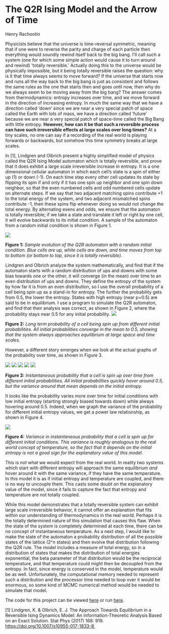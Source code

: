 # The Q2R Ising Model and the Arrow of Time
Henry Rachootin

Physicists believe that the universe is time-reversal symmetric, meaning that if one were to reverse the parity and charge of each particle then everything would soundly rewind itself back to the big bang. I'll call such a system (one for which some simple action would cause it to turn around and rewind) 'totally reversible.' Actually doing this to the universe would be physically impossible, but it being totally reversible raises the question: why is it that time always seems to move forward? If the universe that starts now and runs all the way back to the big bang is just as consistent and follows the same rules as the one that starts then and goes until now, then why do we always seem to be moving away from the big bang? The answer comes from thermodynamics: entropy increases over time, and we move forward in the direction of increasing entropy. In much the same way that we have a direction called ‘down’ since we are near a very special patch of space called the Earth with lots of mass, we have a direction called ‘future’ because we are near a very special patch of space-time called the Big Bang with little entropy. **However, how can it be that such a reversible process can have such irreversible effects at large scales over long times?** At a tiny scales, no one can say if a recording of the real world is playing forwards or backwards, but somehow this time symmetry breaks at large scales.

In [1], Lindgren and Olbrich present a highly simplified model of physics called the Q2R Ising Model automaton which is totally reversible, and prove that it does exhibit a large scale irreversible increase in entropy. It is a one dimensional cellular automaton in which each cell’s state is a spin of either up (1) or down (-1). On each time step every other cell updates its state by flipping its spin if and only if it has one spin up neighbor and one spin down neighbor, so that the even numbered cells and odd numbered cells update on alternate steps. If we say that two adjacent matching spins contribute +1 to the total energy of the system, and two adjacent mismatched spins contribute -1, then these spins flip whenever doing so would not change the total energy. By alternating evens and odds, we ensure that the automaton is totally reversible; if we take a state and translate it left or right by one cell, it will evolve backwards to its initial condition. A sample of the automaton from a random initial condition is shown in Figure 1.

![](https://raw.githubusercontent.com/sportsracer48/Ising/master/code/p50n500m500.png)

**Figure 1:** *Sample evolution of the Q2R automaton with a random initial condition. Blue cells are up, white cells are down, and time moves from top to bottom (or bottom to top, since it is totally reversible).*

Lindgren and Olbrich analyze the system mathematically, and find that if the automaton starts with a random distribution of ups and downs with some bias towards one or the other, it will converge (in the mean) over time to an even distribution of ups and downs. They define the entropy of the system by how far it is from an even distribution, so I use the overall probability of a cell being spin up as a stand-in for entropy. The further the probability gets from 0.5, the lower the entropy. States with high entropy (near p=0.5) are said to be in equilibrium. I use a program to simulate the Q2R automaton, and find that their analysis was correct, as shown in Figure 2, where the probability stays near 0.5 for any initial probability.
![](https://github.com/sportsracer48/Ising/blob/master/code/outMu.png)

**Figure 2:** *Long term probability of a cell being spin up from different initial probabilities. All initial probabilities converge in the mean to 0.5, showing that the system always approaches equilibrium at large space and time scales.*

However, a different story emerges when we look at the actual graphs of the probability over time, as shown in Figure 3.

![](https://raw.githubusercontent.com/sportsracer48/Ising/master/code/p_0%3D.01.png)
![](https://raw.githubusercontent.com/sportsracer48/Ising/master/code/p_0%3D.1.png)
![](https://raw.githubusercontent.com/sportsracer48/Ising/master/code/p_0%3D.2.png)
![](https://raw.githubusercontent.com/sportsracer48/Ising/master/code/p_0%3D.4.png)
![](https://raw.githubusercontent.com/sportsracer48/Ising/master/code/p_0%3D.5.png)

**Figure 3:** *Instantaneous probability that a cell is spin up over time from different initial probabilities. All initial probabilities quickly hover around 0.5, but the variance around that mean depends on the initial entropy.*

It looks like the probability varies more over time for initial conditions with low initial entropy (starting strongly biased towards down) while always hovering around 0.5. Indeed, when we graph the variance of the probability for different initial entropy values, we get a power law relationship, as shown in Figure 4.

![](https://github.com/sportsracer48/Ising/blob/master/code/outSigma.png)

**Figure 4:** *Variance in instantaneous probability that a cell is spin up for different initial conditions. This variance is roughly analogous to the real world concept of temperature, so the fact that it depends on the initial entropy is not a good sign for the explanatory value of this model.*

This is _not_ what we would expect from the real world. In reality two systems which start with different entropy will approach the same equilibrium _and_ hover around it with the same variance, if they have the same temperature. In this model it is as if initial entropy and temperature are coupled, and there is no way to uncouple them. This casts some doubt on the explanatory value of the model, since it fails to capture the fact that entropy and temperature are not totally coupled.

While this model demonstrates that a totally reversible system can exhibit large scale irreversible behavior, it cannot offer an explanation that fits within our understanding of thermodynamics in the real world. Perhaps it is the totally determined nature of this simulation that causes this flaw. When the state of the system is completely determined at each time, there can be no concept of instantaneous temperature. As a next step, I would like to make the state of the automaton a probability distribution of all the possible states of the lattice (2^n states) and then evolve that distribution following the Q2R rule. The model includes a measure of total energy, so in a distribution of states that makes the distribution of total energies exponential, the beta parameter of that distribution would be the reciprocal temperature, and that temperature could might then be decoupled from the entropy. In fact, since energy is conserved in the model, temperature would be as well. Unfortunately, the computational memory needed to represent such a distribution and the processor time needed to loop over it would be enormous, so some kind of MCMC numerical method would be needed to simulate that model.

The code for this project can be viewed [here](https://nbviewer.jupyter.org/github/sportsracer48/Ising/blob/master/code/Ising.ipynb) or run [here](https://mybinder.org/v2/gh/sportsracer48/Ising/master?filepath=%2Fcode%2FIsing.ipynb).

[1] Lindgren, K. & Olbrich, E. J. The Approach Towards Equilibrium in a Reversible Ising Dynamics Model: An Information-Theoretic Analysis Based on an Exact Solution. Stat Phys (2017) 168: 919. https://doi.org/10.1007/s10955-017-1833-8 
